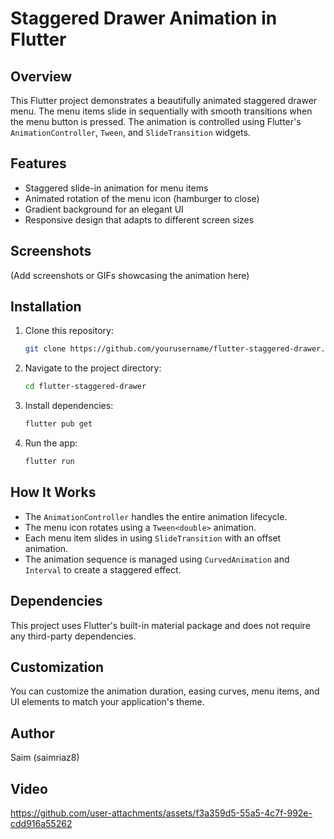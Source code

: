 # Staggered Drawer Animation in Flutter

## Overview
This Flutter project demonstrates a beautifully animated staggered drawer menu. The menu items slide in sequentially with smooth transitions when the menu button is pressed. The animation is controlled using Flutter's `AnimationController`, `Tween`, and `SlideTransition` widgets.

## Features
- Staggered slide-in animation for menu items
- Animated rotation of the menu icon (hamburger to close)
- Gradient background for an elegant UI
- Responsive design that adapts to different screen sizes

## Screenshots
(Add screenshots or GIFs showcasing the animation here)

## Installation
1. Clone this repository:
   ```sh
   git clone https://github.com/yourusername/flutter-staggered-drawer.git
   ```
2. Navigate to the project directory:
   ```sh
   cd flutter-staggered-drawer
   ```
3. Install dependencies:
   ```sh
   flutter pub get
   ```
4. Run the app:
   ```sh
   flutter run
   ```

## How It Works
- The `AnimationController` handles the entire animation lifecycle.
- The menu icon rotates using a `Tween<double>` animation.
- Each menu item slides in using `SlideTransition` with an offset animation.
- The animation sequence is managed using `CurvedAnimation` and `Interval` to create a staggered effect.

## Dependencies
This project uses Flutter's built-in material package and does not require any third-party dependencies.

## Customization
You can customize the animation duration, easing curves, menu items, and UI elements to match your application's theme.

## Author
Saim (saimriaz8)

## Video
https://github.com/user-attachments/assets/f3a359d5-55a5-4c7f-992e-cdd916a55262
